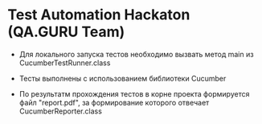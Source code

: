 
# Test Automation Haсkaton (QA.GURU Team)

*  Для локального запуска тестов необходимо вызвать метод main из CucumberTestRunner.class

*  Тесты выполнены с использованием библиотеки Cucumber

*  По результатм прохождения тестов в корне проекта формируется файл "report.pdf", за формирование которого отвечает CucumberReporter.class

